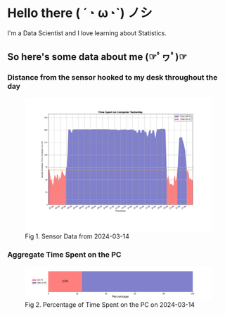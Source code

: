 
# Hello there ( ´◔ ω◔`) ノシ

I'm a Data Scientist and I love learning about Statistics.

## So here's some data about me (☞ﾟヮﾟ)☞


### Distance from the sensor hooked to my desk throughout the day
<figure>
  <picture>
    <source media="(prefers-color-scheme: dark)" srcset="Pi/readme/graphs/lineplot/dark-plot-2024-03-14.png">
    <source media="(prefers-color-scheme: light)" srcset="Pi/readme/graphs/lineplot/light-plot-2024-03-14.png">
    <img alt="Shows a black logo in light color mode and a white one in dark color mode." src="Pi/readme/graphs/lineplot/light-plot-2024-03-14.png">
  </picture>
  <figcaption>Fig 1. Sensor Data from 2024-03-14</figcaption>
</figure>



### Aggregate Time Spent on the PC
<figure>
  <picture>
    <source media="(prefers-color-scheme: dark)" srcset="Pi/readme/graphs/barplot/dark-plot-2024-03-14.png">
    <source media="(prefers-color-scheme: light)" srcset="Pi/readme/graphs/barplot/light-plot-2024-03-14.png">
    <img alt="Shows a black logo in light color mode and a white one in dark color mode." src="Pi/readme/graphs/barplot/light-plot-2024-03-14.png">
  </picture>
  <figcaption>Fig 2. Percentage of Time Spent on the PC on 2024-03-14</figcaption>
</figure>
